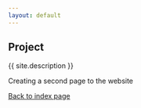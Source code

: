 ```yaml
---
layout: default
---
```


## Project
{{ site.description }}

Creating a second page to the website

[Back to index page](index.md)
